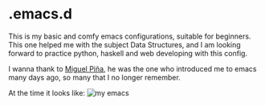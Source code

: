 # .emacs.d

This is my basic and comfy emacs configurations, suitable for beginners. 
This one helped me with the subject Data Structures, and I am looking forward
to practice python, haskell and web developing with this config. 

I wanna thank to [Miguel Piña](https://github.com/miguelpinia), 
he was the one who introduced me to emacs many days ago,
so many that I no longer remember.

At the time it looks like:
![my emacs](https://cloud.githubusercontent.com/assets/26633915/25560149/a1496830-2d11-11e7-8b02-b3c06ab58496.png)
